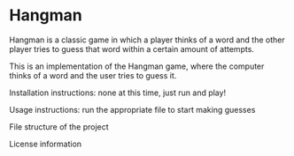 # Hangman
Hangman is a classic game in which a player thinks of a word and the other player tries to guess that word within a certain amount of attempts.

This is an implementation of the Hangman game, where the computer thinks of a word and the user tries to guess it. 


Installation instructions: none at this time, just run and play!

Usage instructions: run the appropriate file to start making guesses

File structure of the project

License information
